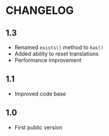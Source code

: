 CHANGELOG
=========

1.3
---

 * Renamed `exists()` method to `has()`
 * Added ability to reset translations
 * Performance improvement

1.1
---

 * Improved code base

1.0
---

 * First public version